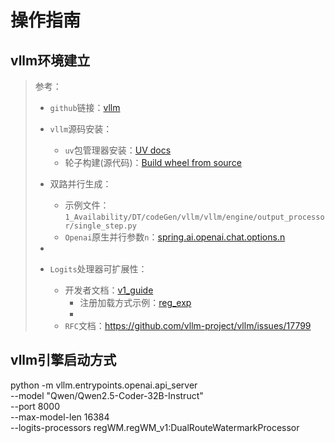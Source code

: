 # 操作指南

## vllm环境建立
> 参考：
>
> - `github`链接：[vllm](https://github.com/vllm-project/vllm)
>
> - `vllm`源码安装：
>
>   - `uv`包管理器安装：[UV docs](https://docs.astral.sh/uv/)
>   - 轮子构建(源代码)：[Build wheel from source](https://docs.vllm.ai/en/latest/getting_started/installation/gpu.html#build-wheel-from-source)
>
> - 双路并行生成：
>
>   - 示例文件：
>     `1_Availability/DT/codeGen/vllm/vllm/engine/output_processor/single_step.py`
>   - `Openai`原生并行参数`n`：[spring.ai.openai.chat.options.n](https://docs.spring.io/spring-ai/reference/api/chat/openai-chat.html?utm_source=chatgpt.com#:~:text=spring.ai.openai.chat.options.n)
>  - 
> 
>- `Logits`处理器可扩展性：
>   - 开发者文档：[v1_guide](https://docs.vllm.ai/en/latest/usage/v1_guide.html)
>     - 注册加载方式示例：[reg_exp](https://docs.vllm.ai/en/v0.10.1/examples/offline_inference/logits_processor.html?utm_source=chatgpt.com)
>     - 
>   - `RFC`文档：https://github.com/vllm-project/vllm/issues/17799
>
>   

## vllm引擎启动方式
python -m vllm.entrypoints.openai.api_server \
  --model "Qwen/Qwen2.5-Coder-32B-Instruct" \
  --port 8000 \
  --max-model-len 16384 \
  --logits-processors regWM.regWM_v1:DualRouteWatermarkProcessor